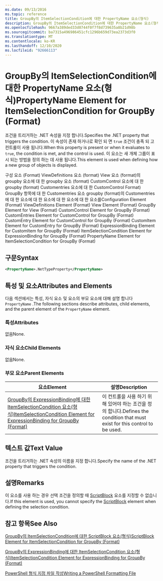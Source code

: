 ```yaml
---
ms.date: 09/13/2016
ms.topic: reference
title: GroupBy의 ItemSelectionCondition에 대한 PropertyName 요소(형식)
description: GroupBy의 ItemSelectionCondition에 대한 PropertyName 요소(형식)
ms.openlocfilehash: 9667a389ded33d0744f0f7f8d739635a8b21d98b
ms.sourcegitcommit: ba7315a496986451cfc1296b659d73ea2373d3f0
ms.translationtype: MT
ms.contentlocale: ko-KR
ms.lasthandoff: 12/10/2020
ms.locfileid: "92666113"
---
```

# <a name="propertyname-element-for-itemselectioncondition-for-groupby-format"></a><span data-ttu-id="a8476-103">GroupBy의 ItemSelectionCondition에 대한 PropertyName 요소(형식)</span><span class="sxs-lookup"><span data-stu-id="a8476-103">PropertyName Element for ItemSelectionCondition for GroupBy (Format)</span></span>

<span data-ttu-id="a8476-104">조건을 트리거하는 .NET 속성을 지정 합니다.</span><span class="sxs-lookup"><span data-stu-id="a8476-104">Specifies the .NET property that triggers the condition.</span></span> <span data-ttu-id="a8476-105">이 속성이 존재 하거나로 확인 되 면 `true` 조건이 충족 되 고 컨트롤이 사용 됩니다.</span><span class="sxs-lookup"><span data-stu-id="a8476-105">When this property is present or when it evaluates to `true`, the condition is met, and the control is used.</span></span> <span data-ttu-id="a8476-106">이 요소는 새 개체 그룹이 표시 되는 방법을 정의 하는 데 사용 됩니다.</span><span class="sxs-lookup"><span data-stu-id="a8476-106">This element is used when defining how a new group of objects is displayed.</span></span>

<span data-ttu-id="a8476-107">구성 요소 (Format) ViewDefinitions 요소 (format) View 요소 (format)의 groupby 요소에 대 한 groupby 요소 (format) CustomControl 요소에 대 한 groupby (format) Customentries 요소에 대 한 CustomControl Format) GroupBy 항목에 대 한 Customentries 요소 groupby (format)의 Customentries에 대 한 요소에 대 한 요소에 대 한 요소에 대 한 요소를</span><span class="sxs-lookup"><span data-stu-id="a8476-107">Configuration Element (Format) ViewDefinitions Element (Format) View Element (Format) GroupBy Element for View (Format) CustomControl Element for GroupBy (Format) CustomEntries Element for CustomControl for GroupBy (Format) CustomEntry Element for CustomControl for GroupBy (Format) CustomItem Element for CustomEntry for GroupBy (Format) ExpressionBinding Element for CustomItem for GroupBy (Format) ItemSelectionCondition Element for ExpressionBinding for GroupBy (Format) PropertyName Element for ItemSelectionCondition for GroupBy (Format)</span></span>

## <a name="syntax"></a><span data-ttu-id="a8476-108">구문</span><span class="sxs-lookup"><span data-stu-id="a8476-108">Syntax</span></span>

```xml
<PropertyName>.NetTypeProperty</PropertyName>
```

## <a name="attributes-and-elements"></a><span data-ttu-id="a8476-109">특성 및 요소</span><span class="sxs-lookup"><span data-stu-id="a8476-109">Attributes and Elements</span></span>

<span data-ttu-id="a8476-110">다음 섹션에서는 특성, 자식 요소 및 요소의 부모 요소에 대해 설명 합니다 `PropertyName` .</span><span class="sxs-lookup"><span data-stu-id="a8476-110">The following sections describe attributes, child elements, and the parent element of the `PropertyName` element.</span></span>

### <a name="attributes"></a><span data-ttu-id="a8476-111">특성</span><span class="sxs-lookup"><span data-stu-id="a8476-111">Attributes</span></span>

<span data-ttu-id="a8476-112">없음</span><span class="sxs-lookup"><span data-stu-id="a8476-112">None.</span></span>

### <a name="child-elements"></a><span data-ttu-id="a8476-113">자식 요소</span><span class="sxs-lookup"><span data-stu-id="a8476-113">Child Elements</span></span>

<span data-ttu-id="a8476-114">없음</span><span class="sxs-lookup"><span data-stu-id="a8476-114">None.</span></span>

### <a name="parent-elements"></a><span data-ttu-id="a8476-115">부모 요소</span><span class="sxs-lookup"><span data-stu-id="a8476-115">Parent Elements</span></span>

|<span data-ttu-id="a8476-116">요소</span><span class="sxs-lookup"><span data-stu-id="a8476-116">Element</span></span>|<span data-ttu-id="a8476-117">설명</span><span class="sxs-lookup"><span data-stu-id="a8476-117">Description</span></span>|
|-------------|-----------------|
|[<span data-ttu-id="a8476-118">GroupBy의 ExpressionBinding에 대한 ItemSelectionCondition 요소(형식)</span><span class="sxs-lookup"><span data-stu-id="a8476-118">ItemSelectionCondition Element for ExpressionBinding for GroupBy (Format)</span></span>](./itemselectioncondition-element-for-expressionbinding-for-groupby-format.md)|<span data-ttu-id="a8476-119">이 컨트롤을 사용 하기 위해 있어야 하는 조건을 정의 합니다.</span><span class="sxs-lookup"><span data-stu-id="a8476-119">Defines the condition that must exist for this control to be used.</span></span>|

## <a name="text-value"></a><span data-ttu-id="a8476-120">텍스트 값</span><span class="sxs-lookup"><span data-stu-id="a8476-120">Text Value</span></span>

<span data-ttu-id="a8476-121">조건을 트리거하는 .NET 속성의 이름을 지정 합니다.</span><span class="sxs-lookup"><span data-stu-id="a8476-121">Specify the name of the .NET property that triggers the condition.</span></span>

## <a name="remarks"></a><span data-ttu-id="a8476-122">설명</span><span class="sxs-lookup"><span data-stu-id="a8476-122">Remarks</span></span>

<span data-ttu-id="a8476-123">이 요소를 사용 하는 경우 선택 조건을 정의할 때 [ScriptBlock](./scriptblock-element-for-itemselectioncondition-for-groupby-format.md) 요소를 지정할 수 없습니다.</span><span class="sxs-lookup"><span data-stu-id="a8476-123">If this element is used, you cannot specify the [ScriptBlock](./scriptblock-element-for-itemselectioncondition-for-groupby-format.md) element when defining the selection condition.</span></span>

## <a name="see-also"></a><span data-ttu-id="a8476-124">참고 항목</span><span class="sxs-lookup"><span data-stu-id="a8476-124">See Also</span></span>

[<span data-ttu-id="a8476-125">GroupBy의 ItemSelectionCondition에 대한 ScriptBlock 요소(형식)</span><span class="sxs-lookup"><span data-stu-id="a8476-125">ScriptBlock Element for ItemSelectionCondition for GroupBy (Format)</span></span>](./scriptblock-element-for-itemselectioncondition-for-groupby-format.md)

[<span data-ttu-id="a8476-126">GroupBy의 ExpressionBinding에 대한 ItemSelectionCondition 요소(형식)</span><span class="sxs-lookup"><span data-stu-id="a8476-126">ItemSelectionCondition Element for ExpressionBinding for GroupBy (Format)</span></span>](./itemselectioncondition-element-for-expressionbinding-for-groupby-format.md)

[<span data-ttu-id="a8476-127">PowerShell 형식 지정 파일 작성</span><span class="sxs-lookup"><span data-stu-id="a8476-127">Writing a PowerShell Formatting File</span></span>](./writing-a-powershell-formatting-file.md)

